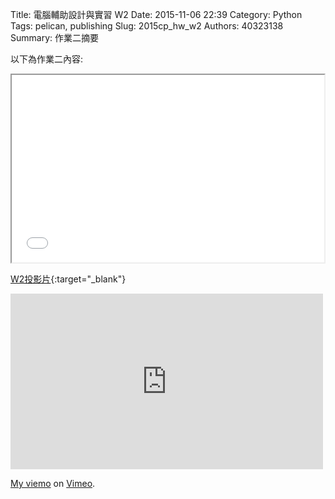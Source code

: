 Title: 電腦輔助設計與實習  W2
Date: 2015-11-06 22:39
Category: Python
Tags: pelican, publishing
Slug: 2015cp_hw_w2
Authors: 40323138
Summary: 作業二摘要

以下為作業二內容:

<iframe src="40323138_cp_w2_p.html" width="500" height="300"></iframe>

[W2投影片](40323138_cp_w2_p.html){:target="_blank"}




<iframe src="https://player.vimeo.com/video/144879248" width="500" height="281" frameborder="0" webkitallowfullscreen mozallowfullscreen allowfullscreen></iframe> <p><a href="https://vimeo.com/144879248">My  viemo</a> on <a href="https://vimeo.com/home/myvideos">Vimeo</a>.</p>
